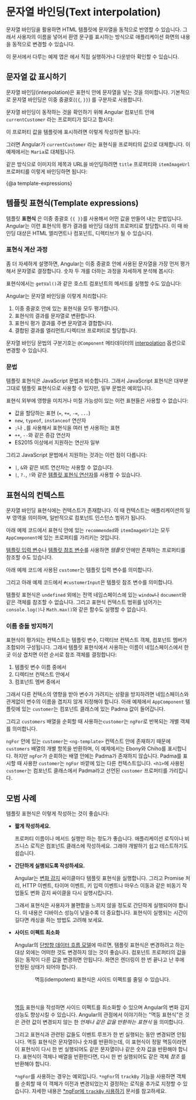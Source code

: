 <!--
# Text interpolation
-->
# 문자열 바인딩(Text interpolation)

<!--
Text interpolation allows you to incorporate dynamic string values into your HTML templates.
With interpolation, you can dynamically change what appears in an application view, such as displaying a custom greeting that includes the user's name.

<div class="alert is-helpful">

See the <live-example></live-example> for all of the syntax and code snippets in this guide.

</div>
-->
문자열 바인딩을 활용하면 HTML 템플릿에 문자열을 동적으로 반영할 수 있습니다.
그래서 사용자의 이름을 넣어서 환영 문구를 표시하는 방식으로 애플리케이션 화면의 내용을 동적으로 변경할 수 있습니다.

<div class="alert is-helpful">

이 문서에서 다루는 예제 앱은 <live-example></live-example>에서 직접 실행하거나 다운받아 확인할 수 있습니다.

</div>


<!--
## Displaying values with interpolation
-->
## 문자열 값 표시하기

<!--
Interpolation refers to embedding expressions into marked up text.
By default, interpolation uses the double curly braces `{{` and `}}`  as delimiters.

To illustrate how interpolation works, consider an Angular component that contains a `currentCustomer` variable:

<code-example path="interpolation/src/app/app.component.ts" region="customer" header="src/app/app.component.ts"></code-example>

You can use interpolation to display the value of this variable in the corresponding component template:

<code-example path="interpolation/src/app/app.component.html" region="interpolation-example1" header="src/app/app.component.html"></code-example>

Angular replaces `currentCustomer` with the string value of the corresponding component property.
In this case, the value is `Maria`.

In the following example, Angular evaluates the `title` and `itemImageUrl` properties to display some title text and an image.

<code-example path="interpolation/src/app/app.component.html" region="component-property" header="src/app/app.component.html"></code-example>
-->
문자열 바인딩(interpolation)은 표현식 안에 문자열을 넣는 것을 의미합니다.
기본적으로 문자열 바인딩은 이중 중괄호(`{{`, `}}`) 를 구분자로 사용합니다.

문자열 바인딩이 동작하는 것을 확인하기 위해 Angular 컴포넌트 안에 `currentCustomer` 라는 프로퍼티가 있다고 합시다:

<code-example path="interpolation/src/app/app.component.ts" region="customer" header="src/app/app.component.ts"></code-example>

이 프로퍼티 값을 템플릿에 표시하려면 이렇게 작성하면 됩니다:

<code-example path="interpolation/src/app/app.component.html" region="interpolation-example1" header="src/app/app.component.html"></code-example>

그러면 Angular가 `currentCustomer` 라는 표현식을 프로퍼티의 값으로 대체합니다.
이 예제에서는 `Maria`로 대체됩니다.

같은 방식으로 이미지의 제목과 URL을 바인딩하려면 `title` 프로퍼티와 `itemImageUrl` 프로퍼티를 이렇게 바인딩하면 됩니다:

<code-example path="interpolation/src/app/app.component.html" region="component-property" header="src/app/app.component.html"></code-example>


{@a template-expressions}
<!--
## Template expressions
-->
## 템플릿 표현식(Template expressions)

<!--
A template **expression** produces a value and appears within double curly braces, `{{ }}`.
Angular resolves the expression and assigns it to a property of a binding target.
The target could be an HTML element, a component, or a directive.

### Resolving expressions with interpolation

More generally, the text between the braces is a template expression that Angular first evaluates and then converts to a string.
The following interpolation illustrates the point by adding two numbers:

<code-example path="interpolation/src/app/app.component.html" region="convert-string" header="src/app/app.component.html"></code-example>

Expressions can also invoke methods of the host component such as `getVal()` in the following example:

<code-example path="interpolation/src/app/app.component.html" region="invoke-method" header="src/app/app.component.html"></code-example>

With interpolation, Angular performs the following tasks:

1. Evaluates all expressions in double curly braces.
1. Converts the expression results to strings.
1. Links the results to any adjacent literal strings.
1. Assigns the composite to an element or directive property.

<div class="alert is-helpful">

You can configure the interpolation delimiter with the [interpolation](api/core/Component#interpolation) option in the `@Component()` metadata.

</div>
-->
템플릿 **표현식** 은 이중 중괄호 `{{ }}`를 사용해서 어떤 값을 만들어 내는 문법입니다.
Angular는 이런 표현식의 평가 결과를 바인딩 대상의 프로퍼티로 할당합니다.
이 때 바인딩 대상은 HTML 엘리먼트나 컴포넌트, 디렉티브가 될 수 있습니다.


<!--
### Resolving expressions with interpolation
-->
### 표현식 계산 과정

<!--
More generally, the text between the braces is a template expression that Angular first evaluates and then converts to a string.
The following interpolation illustrates the point by adding two numbers:

<code-example path="interpolation/src/app/app.component.html" region="convert-string" header="src/app/app.component.html"></code-example>

Expressions can also invoke methods of the host component such as `getVal()` in the following example:

<code-example path="interpolation/src/app/app.component.html" region="invoke-method" header="src/app/app.component.html"></code-example>

With interpolation, Angular performs the following tasks:

1. Evaluates all expressions in double curly braces.
1. Converts the expression results to strings.
1. Links the results to any adjacent literal strings.
1. Assigns the composite to an element or directive property.

<div class="alert is-helpful">

You can configure the interpolation delimiter with the [interpolation](api/core/Component#interpolation) option in the `@Component()` metadata.

</div>
-->
좀 더 자세하게 설명하면, Angular는 이중 중괄호 안에 사용된 문자열을 가장 먼저 평가해서 문자열로 결정합니다.
숫자 두 개를 더하는 과정을 자세하게 분석해 봅시다:

<code-example path="interpolation/src/app/app.component.html" region="convert-string" header="src/app/app.component.html"></code-example>

표현식에서는 `getVal()`과 같은 호스트 컴포넌트의 메서드를 실행할 수도 있습니다:

<code-example path="interpolation/src/app/app.component.html" region="invoke-method" header="src/app/app.component.html"></code-example>

Angular는 문자열 바인딩을 이렇게 처리합니다:

1. 이중 중괄호 안에 있는 표현식을 모두 평가합니다.
1. 표현식의 결과를 문자열로 변환합니다.
1. 표현식 평가 결과를 주변 문자열과 결합합니다.
1. 결합된 결과를 엘리먼트/디렉티브 프로퍼티로 할당합니다.

<div class="alert is-helpful">

문자열 바인딩 문법의 구분기호는 `@Component` 메타데이터의 [interpolation](api/core/Component#interpolation) 옵션으로 변경할 수 있습니다.

</div>



<!--
### Syntax
-->
### 문법

<!--
Template expressions are similar to JavaScript.
Many JavaScript expressions are legal template expressions, with the following exceptions.

You can't use JavaScript expressions that have or promote side effects, including:

* Assignments (`=`, `+=`, `-=`, `...`)
* Operators such as `new`, `typeof`, or `instanceof`
* Chaining expressions with <code>;</code> or <code>,</code>
* The increment and decrement operators `++` and `--`
* Some of the ES2015+ operators

Other notable differences from JavaScript syntax include:

* No support for the bitwise operators such as `|` and `&`
* New [template expression operators](guide/template-expression-operators), such as `|`, `?.` and `!`
-->
템플릿 표현식은 JavaScript 문법과 비슷합니다.
그래서 JavaScript 표현식은 대부분 그대로 템플릿 표현식으로 사용할 수 있지만, 일부 문법은 예외입니다.

표현식 외부에 영향을 미치거나 미칠 가능성이 있는 이런 표현들은 사용할 수 없습니다:

* 값을 할당하는 표현 (`=`, `+=`, `-=`, `...`)
* `new`, `typeof`, `instanceof` 연산자
* <code>;</code>나 <code>,</code>를 사용해서 표현식을 여러 번 사용하는 표현
* `++`, `--`와 같은 증감 연산자
* ES2015 이상에서 지원하는 연산자 일부

그리고 JavaScript 문법에서 지원하는 것과는 이런 점이 다릅니다:

* `|`, `&`와 같은 비트 연산자는 사용할 수 없습니다.
* `|`, `?.`, `!`와 같은 [템플릿 표현식 연산자](guide/template-expression-operators)를 사용할 수 있습니다.


<!--
## Expression context
-->
## 표현식의 컨텍스트

<!--
Interpolated expressions have a context&mdash;a particular part of the application to which the expression belongs.
Typically, this context is the component instance.

In the following snippet, the expression `recommended` and the expression `itemImageUrl2` refer to properties of the `AppComponent`.

<code-example path="interpolation/src/app/app.component.html" region="component-context" header="src/app/app.component.html"></code-example>

An expression can also refer to properties of the _template's_ context such as a [template input variable](guide/structural-directives#shorthand) or a [template reference variable](guide/template-reference-variables).

The following example uses a template input variable of `customer`.

<code-example path="interpolation/src/app/app.component.html" region="template-input-variable" header="src/app/app.component.html (template input variable)"></code-example>

This next example features a template reference variable, `#customerInput`.

<code-example path="interpolation/src/app/app.component.html" region="template-reference-variable" header="src/app/app.component.html (template reference variable)"></code-example>

<div class="alert is-helpful">

Template expressions cannot refer to anything in the global namespace, except `undefined`.
They can't refer to `window` or `document`.
Additionally, they can't call `console.log()` or `Math.max()` and they are restricted to referencing members of the expression context.

</div>
-->
문자열 바인딩 표현식에는 컨텍스트가 존재합니다.
이 때 컨텍스트는 애플리케이션의 일부 영역을 의미하며, 일반적으로 컴포넌트 인스턴스 범위가 됩니다.

아래 예제 코드에서 표현식 안에 있는 `recommended`와 `itemImageUrl2`는 모두 `AppComponent`에 있는 프로퍼티를 가리키는 것입니다.

<code-example path="interpolation/src/app/app.component.html" region="component-context" header="src/app/app.component.html"></code-example>

[템플릿 입력 변수](guide/structural-directives#shorthand)나 [템플릿 참조 변수](guide/template-reference-variables)를 사용하면 _템플릿_ 안에만 존재하는 프로퍼티를 참조할 수도 있습니다.

아래 예제 코드에 사용된 `customer`는 템플릿 입력 변수를 의미합니다.

<code-example path="interpolation/src/app/app.component.html" region="template-input-variable" header="src/app/app.component.html (템플릿 입력 변수)"></code-example>

그리고 아래 예제 코드에서 `#customerInput`은 템플릿 참조 변수를 의미합니다.

<code-example path="interpolation/src/app/app.component.html" region="template-reference-variable" header="src/app/app.component.html (템플릿 참조 변수)"></code-example>

<div class="alert is-helpful">

템플릿 표현식은 `undefined` 외에는 전역 네임스페이스에 있는 `window`나 `document`와 같은 객체를 참조할 수 없습니다.
그리고 표현식 컨텍스트 범위를 넘어가는 `console.log()`나 `Math.max()`와 같은 함수도 실행할 수 없습니다.

</div>


<!--
### Preventing name collisions
-->
### 이름 충돌 방지하기

<!--
The context against which an expression evaluates is the union of the template variables, the directive's context object&mdash;if it has one&mdash;and the component's members.
If you reference a name that belongs to more than one of these namespaces, Angular applies the following logic to determine the context:

1. The template variable name.
1. A name in the directive's context.
1. The component's member names.

To avoid variables shadowing variables in another context, keep variable names unique.
In the following example, the `AppComponent` template greets the `customer`, Padma.

An `ngFor` then lists each `customer` in the `customers` array.

<code-example path="interpolation/src/app/app.component.1.ts" region="var-collision" header="src/app/app.component.ts"></code-example>

The `customer` within the `ngFor` is in the context of an `<ng-template>` and so refers to the `customer` in the `customers` array, in this case Ebony and Chiho.
This list does not feature Padma because `customer` outside of the `ngFor` is in a different context.
Conversely, `customer` in the `<h1>` doesn't include Ebony or Chiho because the context for this `customer` is the class and the class value for `customer` is Padma.
-->
표현식이 평가되는 컨텍스트는 템플릿 변수, 디렉티브 컨텍스트 객체, 컴포넌트 멤버가 조합되어 구성됩니다.
그래서 템플릿 표현식에서 사용하는 이름이 네임스페이스에서 한 곳 이상 겹치면 이런 순서로 참조 객체를 결정합니다:

1. 템플릿 변수 이름 중에서
1. 디렉티브 컨텍스트 안에서
1. 컴포넌트 멤버 중에서

그래서 다른 컨텍스의 영향을 받아 변수가 가려지는 상황을 방지하려면 네임스페이스와 관게없이 변수의 이름을 겹치지 않게 지정해야 합니다.
아래 예제에서 `AppComponent` 템플릿에 있는 `customer`는 컴포넌트 클래스에 있는 Padma 값이 들어갑니다.

그리고 `customers` 배열을 순회할 때 사용하는`customer`는 `ngFor`로 반복되는 개별 객체를 의미합니다.

<code-example path="interpolation/src/app/app.component.1.ts" region="var-collision" header="src/app/app.component.ts"></code-example>

`ngFor` 안에 있는 `customer`는 `<ng-template>` 컨텍스트 안에 존재하기 때문에 `customers` 배열의 개별 항목을 반환하며, 이 예제에서는 Ebony와 Chiho를 표시합니다.
하지만 `ngFor`가 순회하는 배열 안에는 Padma가 존재하지 않습니다.
Padma를 표시할 때 사용한 `customer`는 `ngFor` 바깥에 있는 다른 컨텍스트입니다.
`<h1>`에 사용된 `customer`는 컴포넌트 클래스에서 Padma라고 선언된 `customer` 프로퍼티를 가리킵니다.


<!--
## Expression best practices
-->
## 모범 사례

<!--
When using template expressions, follow these best practices:

* **Use short expressions**

  Use property names or method calls whenever possible.
  Keep application and business logic in the component, where it is easier to develop and test.

* **Quick execution**

  Angular executes template expressions after every [change detection](guide/glossary#change-detection) cycle.
  Many asynchronous activities trigger change detection cycles, such as promise resolutions, HTTP results, timer events, key presses and mouse moves.

  Expressions should finish quickly to keep the user experience as efficient as possible, especially on slower devices.
  Consider caching values when their computation requires greater resources.

* **No visible side effects**

  According to Angular's [unidirectional data flow model](guide/glossary#unidirectional-data-flow), a template expression should not change any application state other than the value of the target property.
  Reading a component value should not change some other displayed value.
  The view should be stable throughout a single rendering pass.

  <div class="callout is-important">
    <header>Idempotent expressions reduce side effects</header>

    An [idempotent](https://en.wikipedia.org/wiki/Idempotence) expression is free of side effects and improves Angular's change detection performance.
    In Angular terms, an idempotent expression always returns *exactly the same thing* until one of its dependent values changes.

    Dependent values should not change during a single turn of the event loop.
    If an idempotent expression returns a string or a number, it returns the same string or number if you call it twice consecutively.
    If the expression returns an object, including an `array`, it returns the same object *reference* if you call it twice consecutively.

  </div>

  <div class="alert is-important">

  There is one exception to this behavior that applies to `*ngFor`.
  `*ngFor` has `trackBy` functionality that can deal with changing values in objects when iterating over them.
  See [*ngFor with `trackBy`](guide/built-in-directives#ngfor-with-trackby) for details.

  </div>
-->
템플릿 표현식은 이렇게 작성하는 것이 좋습니다:

* **짧게 작성하세요.**

  프로퍼티 이름이나 메서드 실행만 하는 정도가 좋습니다.
  애플리케이션 로직이나 비즈니스 로직은 컴포넌트 클래스에 작성하세요.
  그래야 개발하기 쉽고 테스트하기도 쉽습니다.

* **간단하게 실행되도록 작성하세요.**

  Angular는 [변화 감지](guide/glossary#change-detection) 싸이클마다 템플릿 표현식을 실행합니다.
  그리고 Promise 처리, HTTP 이벤트, 타이머 이벤트, 키 입력 이벤트나 마우스 이동과 같은 비동기 작업들도 변화 감지 싸이클을 다시 실행시킵니다.

  그래서 표현식은 사용자가 불편함을 느끼지 않을 정도로 간단하게 실행되어야 합니다.
  이 내용은 디바이스 성능이 낮을수록 더 중요합니다.
  표현식이 실행되는 시간이 길다면 캐싱을 하는 방법도 고려해 보세요.

* **사이드 이펙트 최소화**

  Angular의 [단방향 데이터 흐름 모델](guide/glossary#unidirectional-data-flow)에 따르면, 템플릿 표현식은 변경하려고 하는 대상 외에는 어떠한 것도 변경하지 않는 것이 좋습니다.
  컴포넌트 프로퍼티의 값을 읽는 동작이 다른 값을 변경하면 안됩니다.
  화면은 렌더링이 한 번 끝나고 난 후에 안정된 상태가 되어야 합니다.

  <div class="callout is-important">
    <header>멱등(idempotent) 표현식은 사이드 이펙트를 줄일 수 있습니다.</header>

    [멱등](https://en.wikipedia.org/wiki/Idempotence) 표현식을 작성하면 사이드 이펙트를 최소화할 수 있으며 Angular의 변화 감지 성능도 향상시킬 수 있습니다.
    Angular의 관점에서 이야기하는 "멱등 표현식"은 것은 관련 값이 변경되지 않는 한 *언제나 같은 값을 반환하는 표현식* 을 의미합니다.

    그리고 표현식과 관련된 값들도 이벤트 루프가 한 번 실행되는 동안 변경되면 안됩니다.
    멱등 표현식은 문자열이나 숫자를 반환하는데, 이 표현식이 정말 멱등이라면 이 표현식이 다시 한 번 실행되어도 같은 문자열이나 같은 숫자 값을 반환해야 합니다.
    표현식이 객체나 배열을 반환한다면, 다시 한 번 실행되어도 같은 객체 *참조* 를 반환해야 합니다.

  </div>

  <div class="alert is-important">

  `*ngFor`를 사용하는 경우는 예외입니다.
  `*ngFor`의 `trackBy` 기능을 사용하면 객체를 순회할 때 이 객체가 이전과 변경되었는지 결정하는 로직을 추가로 지정할 수 있습니다.
  자세한 내용은 [*ngFor에 `trackBy` 사용하기](guide/built-in-directives#ngfor-with-trackby) 문서를 참고하세요.

  </div>
